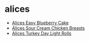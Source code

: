# alices

 * [Alices Easy Blueberry Cake](index/a/alices-easy-blueberry-cake.json)
 * [Alices Sour Cream Chicken Breasts](index/a/alices-sour-cream-chicken-breasts.json)
 * [Alices Turkey Day Light Rolls](index/a/alices-turkey-day-light-rolls.json)
